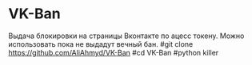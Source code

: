 # VK-Ban
Выдача блокировки на страницы Вконтакте по ацесс токену. Можно использовать пока не выдадут вечный бан.
#git clone https://github.com/AliAhmyd/VK-Ban
#cd VK-Ban
#python killer
